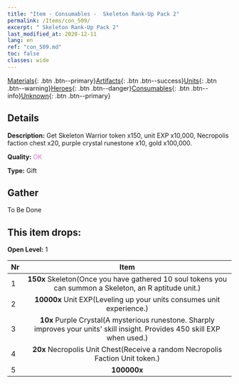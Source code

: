 ```yaml
---
title: "Item - Consumables -  Skeleton Rank-Up Pack 2"
permalink: /Items/con_509/
excerpt: " Skeleton Rank-Up Pack 2"
last_modified_at: 2020-12-11
lang: en
ref: "con_509.md"
toc: false
classes: wide
---
```

 [Materials](/Items/){: .btn .btn--primary}[Artifacts](/Items/Artifacts/){: .btn .btn--success}[Units](/Items/Units/){: .btn .btn--warning}[Heroes](/Items/Heroes/){: .btn .btn--danger}[Consumables](/Items/Consumables/){: .btn .btn--info}[Unknown](/Items/Unknown/){: .btn .btn--primary}

## Details
 **Description:** Get Skeleton Warrior token x150, unit EXP x10,000, Necropolis faction chest x20, purple crystal runestone x10, gold x100,000.

 **Quality:** <span style="color: #DA70D6">OK</span>

 **Type:** Gift

## Gather

  To Be Done

## This item drops:

 **Open Level:** 1

  | Nr |      Item    |
  |:---|:------------:|
  | 1 |  **150x** Skeleton(Once you have gathered 10 soul tokens you can summon a Skeleton, an R aptitude unit.) | 
  | 2 |  **10000x** Unit EXP(Leveling up your units consumes unit experience.) | 
  | 3 |  **10x** Purple Crystal(A mysterious runestone. Sharply improves your units' skill insight. Provides 450 skill EXP when used.) | 
  | 4 |  **20x** Necropolis Unit Chest(Receive a random Necropolis Faction Unit token.) | 
  | 5 |  **100000x** <i class="fas fa-coins"/> | 
